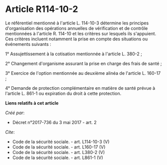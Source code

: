 # Article R114-10-2

Le référentiel mentionné à l'article L. 114-10-3 détermine les principes d'organisation des opérations annuelles de
vérification et de contrôle mentionnées à l'article R. 114-10 et les critères sur lesquels ils s'appuient. Ces critères
incluent notamment la prise en compte des situations ou événements suivants : 

1° Assujettissement à la cotisation mentionnée à l'article L. 380-2 ; 

2° Changement d'organisme assurant la prise en charge des frais de santé ; 

3° Exercice de l'option mentionnée au deuxième alinéa de l'article L. 160-17 ; 

4° Demande de protection complémentaire en matière de santé prévue à l'article L. 861-1 ou expiration du droit à cette
protection.

**Liens relatifs à cet article**

_Créé par_:

  - Décret n°2017-736 du 3 mai 2017 - art. 2

_Cite_:

  - Code de la sécurité sociale. - art. L114-10-3 (V)
  - Code de la sécurité sociale. - art. L160-17 (V)
  - Code de la sécurité sociale. - art. L380-2 (V)
  - Code de la sécurité sociale. - art. L861-1 (V)
